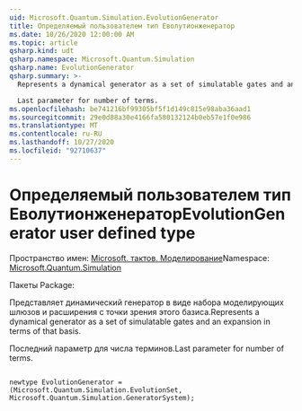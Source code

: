 ```yaml
---
uid: Microsoft.Quantum.Simulation.EvolutionGenerator
title: Определяемый пользователем тип Еволутионженератор
ms.date: 10/26/2020 12:00:00 AM
ms.topic: article
qsharp.kind: udt
qsharp.namespace: Microsoft.Quantum.Simulation
qsharp.name: EvolutionGenerator
qsharp.summary: >-
  Represents a dynamical generator as a set of simulatable gates and an expansion in terms of that basis.

  Last parameter for number of terms.
ms.openlocfilehash: be741216bf99305bf5f1d149c815e98aba36aad1
ms.sourcegitcommit: 29e0d88a30e4166fa580132124b0eb57e1f0e986
ms.translationtype: MT
ms.contentlocale: ru-RU
ms.lasthandoff: 10/27/2020
ms.locfileid: "92710637"
---
```

# <a name="evolutiongenerator-user-defined-type"></a><span data-ttu-id="1423e-102">Определяемый пользователем тип Еволутионженератор</span><span class="sxs-lookup"><span data-stu-id="1423e-102">EvolutionGenerator user defined type</span></span>

<span data-ttu-id="1423e-103">Пространство имен: [Microsoft. тактов. Моделирование](xref:Microsoft.Quantum.Simulation)</span><span class="sxs-lookup"><span data-stu-id="1423e-103">Namespace: [Microsoft.Quantum.Simulation](xref:Microsoft.Quantum.Simulation)</span></span>

<span data-ttu-id="1423e-104">Пакеты [](https://nuget.org/packages/)</span><span class="sxs-lookup"><span data-stu-id="1423e-104">Package: [](https://nuget.org/packages/)</span></span>


<span data-ttu-id="1423e-105">Представляет динамический генератор в виде набора моделирующих шлюзов и расширения с точки зрения этого базиса.</span><span class="sxs-lookup"><span data-stu-id="1423e-105">Represents a dynamical generator as a set of simulatable gates and an expansion in terms of that basis.</span></span>

<span data-ttu-id="1423e-106">Последний параметр для числа терминов.</span><span class="sxs-lookup"><span data-stu-id="1423e-106">Last parameter for number of terms.</span></span>

```qsharp

newtype EvolutionGenerator = (Microsoft.Quantum.Simulation.EvolutionSet, Microsoft.Quantum.Simulation.GeneratorSystem);
```

